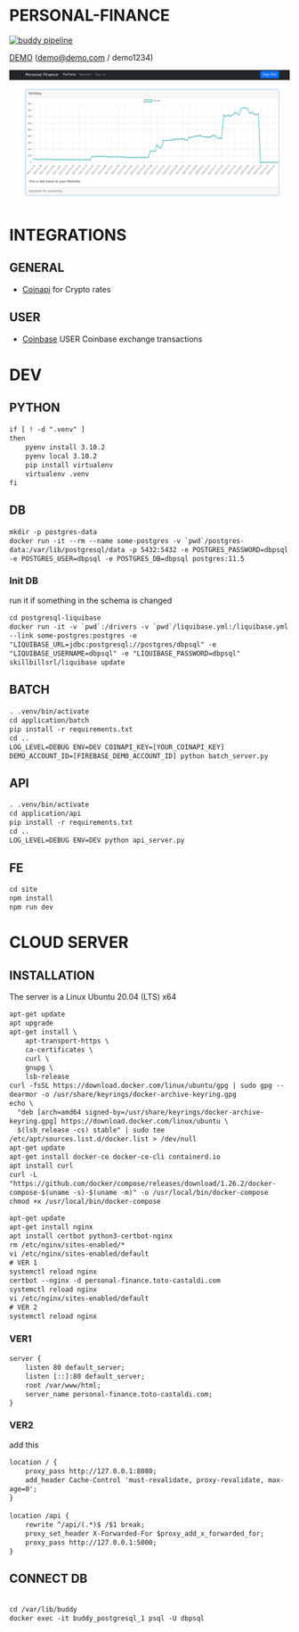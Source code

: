 PERSONAL-FINANCE
================

[![buddy pipeline](https://app.buddy.works/skillbill-bw/personal-finance/pipelines/pipeline/373011/badge.svg?token=107d3bbbb60ecabcdb08e0c4f842888977cc5d7b269e84936f8b8074747daf78 "buddy pipeline")](https://app.buddy.works/skillbill-bw/personal-finance/pipelines/pipeline/373011)

[DEMO](https://personal-finance.toto-castaldi.com/) (demo@demo.com / demo1234)

![Demo Portfolio](Screenshot_2022-03-19_10-57-23.png)

# INTEGRATIONS

## GENERAL

* [Coinapi](https://www.coinapi.io/) for Crypto rates

## USER

* [Coinbase](https://www.coinbase.com/) USER Coinbase exchange transactions



# DEV

## PYTHON

```
if [ ! -d ".venv" ]
then
    pyenv install 3.10.2
    pyenv local 3.10.2
    pip install virtualenv
    virtualenv .venv
fi
```

## DB

```shell
mkdir -p postgres-data
docker run -it --rm --name some-postgres -v `pwd`/postgres-data:/var/lib/postgresql/data -p 5432:5432 -e POSTGRES_PASSWORD=dbpsql -e POSTGRES_USER=dbpsql -e POSTGRES_DB=dbpsql postgres:11.5
```

### Init DB

run it if something in the schema is changed

```shell
cd postgresql-liquibase
docker run -it -v `pwd`:/drivers -v `pwd`/liquibase.yml:/liquibase.yml --link some-postgres:postgres -e "LIQUIBASE_URL=jdbc:postgresql://postgres/dbpsql" -e "LIQUIBASE_USERNAME=dbpsql" -e "LIQUIBASE_PASSWORD=dbpsql" skillbillsrl/liquibase update
```

## BATCH

```shell
. .venv/bin/activate
cd application/batch
pip install -r requirements.txt
cd ..
LOG_LEVEL=DEBUG ENV=DEV COINAPI_KEY=[YOUR_COINAPI_KEY] DEMO_ACCOUNT_ID=[FIREBASE_DEMO_ACCOUNT_ID] python batch_server.py
```

## API

```shell
. .venv/bin/activate
cd application/api
pip install -r requirements.txt
cd ..
LOG_LEVEL=DEBUG ENV=DEV python api_server.py
```

## FE

```shell
cd site
npm install
npm run dev
```

# CLOUD SERVER

## INSTALLATION

The server is a Linux Ubuntu 20.04 (LTS) x64

```shell
apt-get update
apt upgrade
apt-get install \
    apt-transport-https \
    ca-certificates \
    curl \
    gnupg \
    lsb-release
curl -fsSL https://download.docker.com/linux/ubuntu/gpg | sudo gpg --dearmor -o /usr/share/keyrings/docker-archive-keyring.gpg
echo \
  "deb [arch=amd64 signed-by=/usr/share/keyrings/docker-archive-keyring.gpg] https://download.docker.com/linux/ubuntu \
  $(lsb_release -cs) stable" | sudo tee /etc/apt/sources.list.d/docker.list > /dev/null
apt-get update
apt-get install docker-ce docker-ce-cli containerd.io
apt install curl
curl -L "https://github.com/docker/compose/releases/download/1.26.2/docker-compose-$(uname -s)-$(uname -m)" -o /usr/local/bin/docker-compose
chmod +x /usr/local/bin/docker-compose
```

```shell
apt-get update
apt-get install nginx
apt install certbot python3-certbot-nginx
rm /etc/nginx/sites-enabled/*
vi /etc/nginx/sites-enabled/default
# VER 1
systemctl reload nginx
certbot --nginx -d personal-finance.toto-castaldi.com
systemctl reload nginx
vi /etc/nginx/sites-enabled/default
# VER 2
systemctl reload nginx
```

### VER1

```
server {
    listen 80 default_server;
    listen [::]:80 default_server;
    root /var/www/html;
    server_name personal-finance.toto-castaldi.com;
}
```

### VER2

add this

```
location / {
    proxy_pass http://127.0.0.1:8080;
    add_header Cache-Control 'must-revalidate, proxy-revalidate, max-age=0';
}

location /api {
    rewrite ^/api/(.*)$ /$1 break;
    proxy_set_header X-Forwarded-For $proxy_add_x_forwarded_for;
    proxy_pass http://127.0.0.1:5000;
}
```



## CONNECT DB

```shell

cd /var/lib/buddy
docker exec -it buddy_postgresql_1 psql -U dbpsql

```
